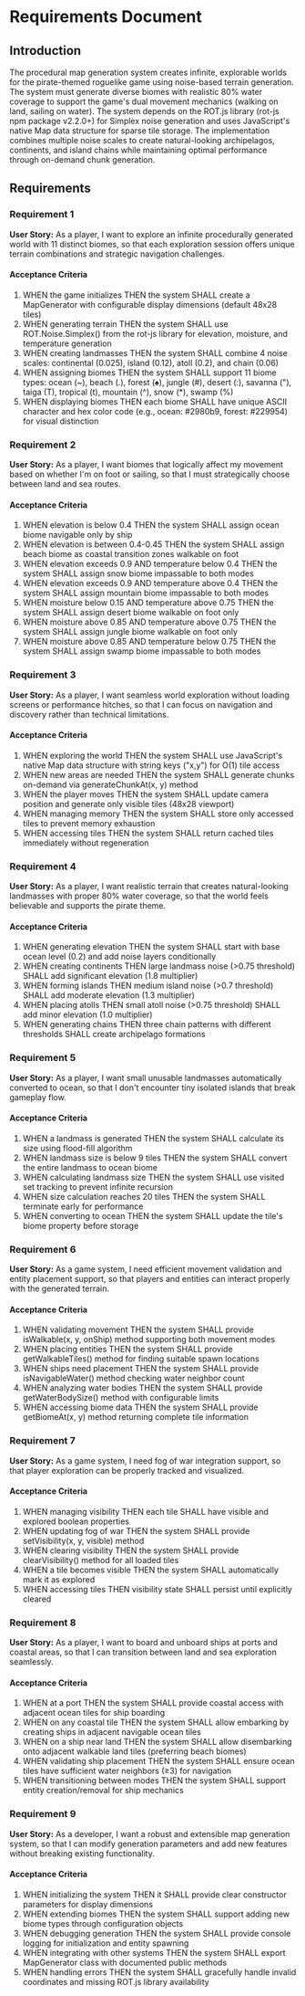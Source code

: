 # Requirements Document

## Introduction

The procedural map generation system creates infinite, explorable worlds for the pirate-themed roguelike game using noise-based terrain generation. The system must generate diverse biomes with realistic 80% water coverage to support the game's dual movement mechanics (walking on land, sailing on water). The system depends on the ROT.js library (rot-js npm package v2.2.0+) for Simplex noise generation and uses JavaScript's native Map data structure for sparse tile storage. The implementation combines multiple noise scales to create natural-looking archipelagos, continents, and island chains while maintaining optimal performance through on-demand chunk generation.

## Requirements

### Requirement 1

**User Story:** As a player, I want to explore an infinite procedurally generated world with 11 distinct biomes, so that each exploration session offers unique terrain combinations and strategic navigation challenges.

#### Acceptance Criteria

1. WHEN the game initializes THEN the system SHALL create a MapGenerator with configurable display dimensions (default 48x28 tiles)
2. WHEN generating terrain THEN the system SHALL use ROT.Noise.Simplex() from the rot-js library for elevation, moisture, and temperature generation
3. WHEN creating landmasses THEN the system SHALL combine 4 noise scales: continental (0.025), island (0.12), atoll (0.2), and chain (0.06)
4. WHEN assigning biomes THEN the system SHALL support 11 biome types: ocean (~), beach (.), forest (♠), jungle (#), desert (:), savanna ("), taiga (T), tropical (t), mountain (^), snow (*), swamp (%)
5. WHEN displaying biomes THEN each biome SHALL have unique ASCII character and hex color code (e.g., ocean: #2980b9, forest: #229954) for visual distinction

### Requirement 2

**User Story:** As a player, I want biomes that logically affect my movement based on whether I'm on foot or sailing, so that I must strategically choose between land and sea routes.

#### Acceptance Criteria

1. WHEN elevation is below 0.4 THEN the system SHALL assign ocean biome navigable only by ship
2. WHEN elevation is between 0.4-0.45 THEN the system SHALL assign beach biome as coastal transition zones walkable on foot
3. WHEN elevation exceeds 0.9 AND temperature below 0.4 THEN the system SHALL assign snow biome impassable to both modes
4. WHEN elevation exceeds 0.9 AND temperature above 0.4 THEN the system SHALL assign mountain biome impassable to both modes
5. WHEN moisture below 0.15 AND temperature above 0.75 THEN the system SHALL assign desert biome walkable on foot only
6. WHEN moisture above 0.85 AND temperature above 0.75 THEN the system SHALL assign jungle biome walkable on foot only
7. WHEN moisture above 0.85 AND temperature below 0.75 THEN the system SHALL assign swamp biome impassable to both modes

### Requirement 3

**User Story:** As a player, I want seamless world exploration without loading screens or performance hitches, so that I can focus on navigation and discovery rather than technical limitations.

#### Acceptance Criteria

1. WHEN exploring the world THEN the system SHALL use JavaScript's native Map data structure with string keys ("x,y") for O(1) tile access
2. WHEN new areas are needed THEN the system SHALL generate chunks on-demand via generateChunkAt(x, y) method
3. WHEN the player moves THEN the system SHALL update camera position and generate only visible tiles (48x28 viewport)
4. WHEN managing memory THEN the system SHALL store only accessed tiles to prevent memory exhaustion
5. WHEN accessing tiles THEN the system SHALL return cached tiles immediately without regeneration

### Requirement 4

**User Story:** As a player, I want realistic terrain that creates natural-looking landmasses with proper 80% water coverage, so that the world feels believable and supports the pirate theme.

#### Acceptance Criteria

1. WHEN generating elevation THEN the system SHALL start with base ocean level (0.2) and add noise layers conditionally
2. WHEN creating continents THEN large landmass noise (>0.75 threshold) SHALL add significant elevation (1.8 multiplier)
3. WHEN forming islands THEN medium island noise (>0.7 threshold) SHALL add moderate elevation (1.3 multiplier)
4. WHEN placing atolls THEN small atoll noise (>0.75 threshold) SHALL add minor elevation (1.0 multiplier)
5. WHEN generating chains THEN three chain patterns with different thresholds SHALL create archipelago formations

### Requirement 5

**User Story:** As a player, I want small unusable landmasses automatically converted to ocean, so that I don't encounter tiny isolated islands that break gameplay flow.

#### Acceptance Criteria

1. WHEN a landmass is generated THEN the system SHALL calculate its size using flood-fill algorithm
2. WHEN landmass size is below 9 tiles THEN the system SHALL convert the entire landmass to ocean biome
3. WHEN calculating landmass size THEN the system SHALL use visited set tracking to prevent infinite recursion
4. WHEN size calculation reaches 20 tiles THEN the system SHALL terminate early for performance
5. WHEN converting to ocean THEN the system SHALL update the tile's biome property before storage

### Requirement 6

**User Story:** As a game system, I need efficient movement validation and entity placement support, so that players and entities can interact properly with the generated terrain.

#### Acceptance Criteria

1. WHEN validating movement THEN the system SHALL provide isWalkable(x, y, onShip) method supporting both movement modes
2. WHEN placing entities THEN the system SHALL provide getWalkableTiles() method for finding suitable spawn locations
3. WHEN ships need placement THEN the system SHALL provide isNavigableWater() method checking water neighbor count
4. WHEN analyzing water bodies THEN the system SHALL provide getWaterBodySize() method with configurable limits
5. WHEN accessing biome data THEN the system SHALL provide getBiomeAt(x, y) method returning complete tile information

### Requirement 7

**User Story:** As a game system, I need fog of war integration support, so that player exploration can be properly tracked and visualized.

#### Acceptance Criteria

1. WHEN managing visibility THEN each tile SHALL have visible and explored boolean properties
2. WHEN updating fog of war THEN the system SHALL provide setVisibility(x, y, visible) method
3. WHEN clearing visibility THEN the system SHALL provide clearVisibility() method for all loaded tiles
4. WHEN a tile becomes visible THEN the system SHALL automatically mark it as explored
5. WHEN accessing tiles THEN visibility state SHALL persist until explicitly cleared

### Requirement 8

**User Story:** As a player, I want to board and unboard ships at ports and coastal areas, so that I can transition between land and sea exploration seamlessly.

#### Acceptance Criteria

1. WHEN at a port THEN the system SHALL provide coastal access with adjacent ocean tiles for ship boarding
2. WHEN on any coastal tile THEN the system SHALL allow embarking by creating ships in adjacent navigable ocean tiles
3. WHEN on a ship near land THEN the system SHALL allow disembarking onto adjacent walkable land tiles (preferring beach biomes)
4. WHEN validating ship placement THEN the system SHALL ensure ocean tiles have sufficient water neighbors (≥3) for navigation
5. WHEN transitioning between modes THEN the system SHALL support entity creation/removal for ship mechanics

### Requirement 9

**User Story:** As a developer, I want a robust and extensible map generation system, so that I can modify generation parameters and add new features without breaking existing functionality.

#### Acceptance Criteria

1. WHEN initializing the system THEN it SHALL provide clear constructor parameters for display dimensions
2. WHEN extending biomes THEN the system SHALL support adding new biome types through configuration objects
3. WHEN debugging generation THEN the system SHALL provide console logging for initialization and entity spawning
4. WHEN integrating with other systems THEN the system SHALL export MapGenerator class with documented public methods
5. WHEN handling errors THEN the system SHALL gracefully handle invalid coordinates and missing ROT.js library availability